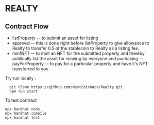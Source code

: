 # REALTY

## Contract Flow
- listProperty -- to submit an asset for listing 
- approval -- this is done right before listProperty to give allowance to Realty to transfer 0.5 of the stablecoin to Realty as a listing fee.
- minfNFT -- to mint an NFT for the submitted property and thereby publically list the asset for viewing by everyone and puchasing
-- payForProperty -- to pay for a particular property and have it's NFT transferred to you.


Try run locally :
```shell
  git clone https://github.com/NestcoinHack/Realty.git
  npm run start
```
To test contract
```shell
npx hardhat node
npx hardhat compile
npx hardhat test

```
